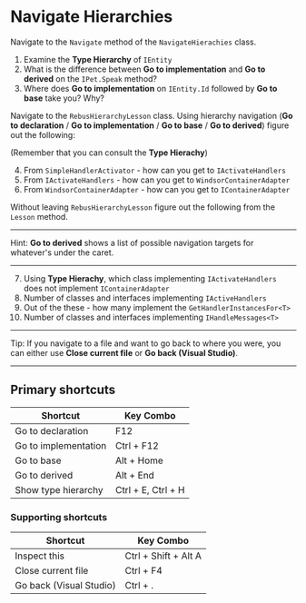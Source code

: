 # Navigate Hierarchies

Navigate to the `Navigate` method of the `NavigateHierachies` class.

1. Examine the **Type Hierarchy** of `IEntity`
2. What is the difference between **Go to implementation** and **Go to derived** on the `IPet.Speak` method?
3. Where does **Go to implementation** on `IEntity.Id` followed by **Go to base** take you? Why?

Navigate to the `RebusHierarchyLesson` class. Using hierarchy navigation (**Go to declaration** / **Go to implementation** / **Go to base** / **Go to derived**) figure out the following:

(Remember that you can consult the **Type Hierachy**)

4. From `SimpleHandlerActivator` - how can you get to `IActivateHandlers`
5. From `IActivateHandlers` - how can you get to `WindsorContainerAdapter`
6. From `WindsorContainerAdapter` - how can you get to `IContainerAdapter`

Without leaving `RebusHierarchyLesson` figure out the following from the `Lesson` method.

---

Hint: **Go to derived** shows a list of possible navigation targets for whatever's under the caret.

---

7. Using **Type Hierachy**, which class implementing `IActivateHandlers` does not implement `IContainerAdapter`
8. Number of classes and interfaces implementing `IActiveHandlers`
9. Out of the these - how many implement the `GetHandlerInstancesFor<T>`
10. Number of classes and interfaces implementing `IHandleMessages<T>`

---

Tip: If you navigate to a file and want to go back to where you were, you can either use **Close current file** or **Go back (Visual Studio)**.

---


## Primary shortcuts

Shortcut | Key Combo
--- | ---
Go to declaration | F12
Go to implementation | Ctrl + F12
Go to base | Alt + Home
Go to derived | Alt + End
Show type hierarchy | Ctrl + E, Ctrl + H


### Supporting shortcuts

Shortcut | Key Combo
--- | ---
Inspect this | Ctrl + Shift + Alt A
Close current file | Ctrl + F4
Go back (Visual Studio) | Ctrl + .